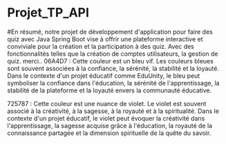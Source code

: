# Projet_TP_API
#En résumé, notre projet de développement d'application pour faire des quiz avec Java Spring Boot vise à offrir
une plateforme interactive et conviviale pour la création et la participation à des quiz. Avec des fonctionnalités
telles que la création de comptes utilisateurs, la gestion de quiz. merci..
06A4D7 : Cette couleur est un bleu vif. 
Les couleurs bleues sont souvent associées à la confiance, la sérénité, la stabilité et la loyauté. 
Dans le contexte d'un projet éducatif comme EduUnity, le bleu peut symboliser la confiance dans l'éducation, 
la sérénité de l'apprentissage, la stabilité de la plateforme et la loyauté envers la communauté éducative.

725787 : Cette couleur est une nuance de violet. 
Le violet est souvent associé à la créativité, à la sagesse, à la royauté et à la spiritualité.
Dans le contexte d'un projet éducatif, le violet peut évoquer la créativité dans l'apprentissage, 
la sagesse acquise grâce à l'éducation, la royauté de la connaissance partagée et la dimension spirituelle de la quête du savoir.
